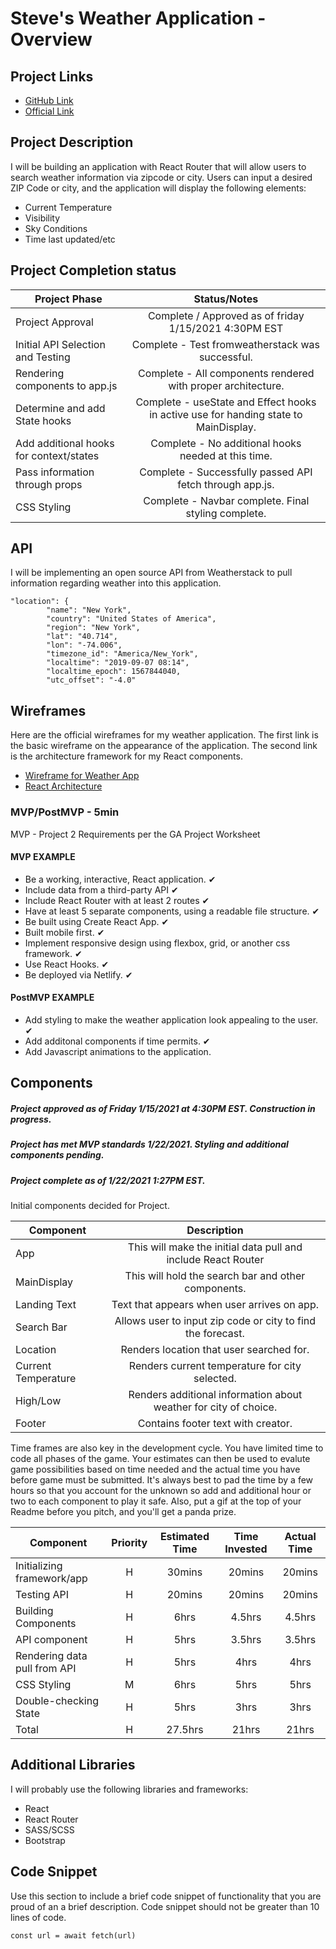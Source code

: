 # Steve's Weather Application - Overview

## Project Links

- [GitHub Link](https://github.com/censoredbythefcc95/Project-2---React.git)
- [Official Link](https://happy-golick-61a260.netlify.app/)

## Project Description

I will be building an application with React Router that will allow users to search weather information via zipcode or city. Users can input a desired ZIP Code or city, and the application will display the following elements:

- Current Temperature
- Visibility
- Sky Conditions
- Time last updated/etc

## Project Completion status

| Project Phase | Status/Notes | 
| --- | :---: |  
| Project Approval | Complete / Approved as of friday 1/15/2021 4:30PM EST| 
| Initial API Selection and Testing | Complete - Test fromweatherstack was successful. | 
| Rendering components to app.js | Complete - All components rendered with proper architecture. | 
| Determine and add State hooks | Complete - useState and Effect hooks in active use for handing state to MainDisplay. |
| Add additional hooks for context/states | Complete - No additional hooks needed at this time. |
| Pass information through props | Complete - Successfully passed API fetch through app.js. |
| CSS Styling | Complete - Navbar complete. Final styling complete. |




## API

I will be implementing an open source API from Weatherstack to pull information regarding weather into this application. 



```
"location": {
        "name": "New York",
        "country": "United States of America",
        "region": "New York",
        "lat": "40.714",
        "lon": "-74.006",
        "timezone_id": "America/New_York",
        "localtime": "2019-09-07 08:14",
        "localtime_epoch": 1567844040,
        "utc_offset": "-4.0"
```


## Wireframes

Here are the official wireframes for my weather application. The first link is the basic wireframe on the appearance of the application. The second link is the architecture framework for my React components.

- [Wireframe for Weather App](https://i.imgur.com/cnm9AeE.png)
- [React Architecture](https://docs.google.com/drawings/d/11FJsXy7JUS9SXzZjLXQqM6oizeMrJBlcIJNd5Bk4Pss/edit?usp=sharing)


### MVP/PostMVP - 5min

MVP - Project 2 Requirements per the GA Project Worksheet  

#### MVP EXAMPLE
- Be a working, interactive, React application. ✔
- Include data from a third-party API ✔
- Include React Router with at least 2 routes ✔
- Have at least 5 separate components, using a readable file structure. ✔
- Be built using Create React App. ✔
- Built mobile first. ✔
- Implement responsive design using flexbox, grid, or another css framework. ✔
- Use React Hooks. ✔
- Be deployed via Netlify. ✔

#### PostMVP EXAMPLE

- Add styling to make the weather application look appealing to the user. ✔
- Add additonal components if time permits. ✔
- Add Javascript animations to the application. 

## Components
##### Project approved as of Friday 1/15/2021 at 4:30PM EST. Construction in progress.
##### Project has met MVP standards 1/22/2021. Styling and additional components pending. 
##### Project complete as of 1/22/2021 1:27PM EST.
Initial components decided for Project. 

| Component | Description | 
| --- | :---: |  
| App | This will make the initial data pull and include React Router| 
| MainDisplay | This will hold the search bar and other components. | 
| Landing Text | Text that appears when user arrives on app. | 
| Search Bar | Allows user to input zip code or city to find the forecast. |
| Location | Renders location that user searched for. |
| Current Temperature | Renders current temperature for city selected. |
| High/Low | Renders additional information about weather for city of choice. |
| Footer | Contains footer text with creator.|


Time frames are also key in the development cycle.  You have limited time to code all phases of the game.  Your estimates can then be used to evalute game possibilities based on time needed and the actual time you have before game must be submitted. It's always best to pad the time by a few hours so that you account for the unknown so add and additional hour or two to each component to play it safe. Also, put a gif at the top of your Readme before you pitch, and you'll get a panda prize.

| Component | Priority | Estimated Time | Time Invested | Actual Time |
| --- | :---: |  :---: | :---: | :---: |
| Initializing framework/app | H | 30mins| 20mins | 20mins |
| Testing API | H | 20mins| 20mins | 20mins |
| Building Components | H | 6hrs| 4.5hrs | 4.5hrs |
| API component | H | 5hrs| 3.5hrs | 3.5hrs |
| Rendering data pull from API | H | 5hrs| 4hrs | 4hrs |
| CSS Styling | M | 6hrs| 5hrs | 5hrs |
| Double-checking State | H | 5hrs| 3hrs | 3hrs |
| Total | H | 27.5hrs| 21hrs | 21hrs |


## Additional Libraries
I will probably use the following libraries and frameworks:

- React
- React Router
- SASS/SCSS
- Bootstrap

## Code Snippet

Use this section to include a brief code snippet of functionality that you are proud of an a brief description.  Code snippet should not be greater than 10 lines of code. 

```
const url = await fetch(url)
```